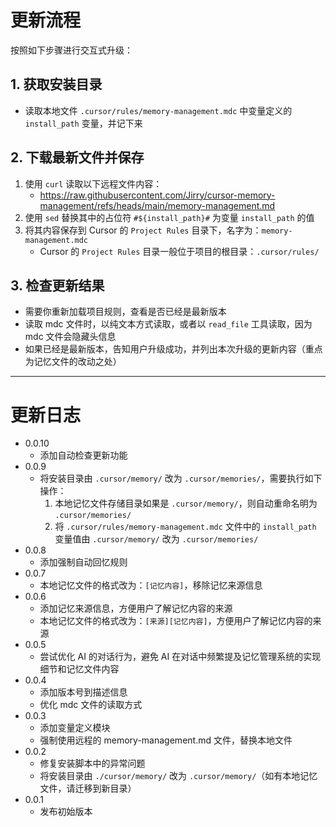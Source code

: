 # 更新流程

按照如下步骤进行交互式升级：

## 1. 获取安装目录

- 读取本地文件 `.cursor/rules/memory-management.mdc` 中变量定义的 `install_path` 变量，并记下来

## 2. 下载最新文件并保存

1. 使用 `curl` 读取以下远程文件内容：
      - https://raw.githubusercontent.com/Jirry/cursor-memory-management/refs/heads/main/memory-management.md
2. 使用 `sed` 替换其中的占位符 `#${install_path}#` 为变量 `install_path` 的值
3. 将其内容保存到 Cursor 的 `Project Rules` 目录下，名字为：`memory-management.mdc`
      - Cursor 的 `Project Rules` 目录一般位于项目的根目录：`.cursor/rules/`

## 3. 检查更新结果

- 需要你重新加载项目规则，查看是否已经是最新版本
- 读取 mdc 文件时，以纯文本方式读取，或者以 `read_file` 工具读取，因为 mdc 文件会隐藏头信息
- 如果已经是最新版本，告知用户升级成功，并列出本次升级的更新内容（重点为记忆文件的改动之处）

---

# 更新日志
- 0.0.10
    - 添加自动检查更新功能
- 0.0.9
    - 将安装目录由 `.cursor/memory/` 改为 `.cursor/memories/`，需要执行如下操作：
        1. 本地记忆文件存储目录如果是 `.cursor/memory/`，则自动重命名明为 `.cursor/memories/`
        2. 将 `.cursor/rules/memory-management.mdc` 文件中的 `install_path` 变量值由 `.cursor/memory/` 改为 `.cursor/memories/`
- 0.0.8
    - 添加强制自动回忆规则
- 0.0.7
    - 本地记忆文件的格式改为：`[记忆内容]`，移除记忆来源信息
- 0.0.6
    - 添加记忆来源信息，方便用户了解记忆内容的来源
    - 本地记忆文件的格式改为：`[来源][记忆内容]`，方便用户了解记忆内容的来源
- 0.0.5
    - 尝试优化 AI 的对话行为，避免 AI 在对话中频繁提及记忆管理系统的实现细节和记忆文件内容
- 0.0.4
    - 添加版本号到描述信息
    - 优化 mdc 文件的读取方式
- 0.0.3
    - 添加变量定义模块
    - 强制使用远程的 memory-management.md 文件，替换本地文件
- 0.0.2
    - 修复安装脚本中的异常问题
    - 将安装目录由 `./cursor/memory/` 改为 `.cursor/memory/`（如有本地记忆文件，请迁移到新目录）
- 0.0.1
    - 发布初始版本